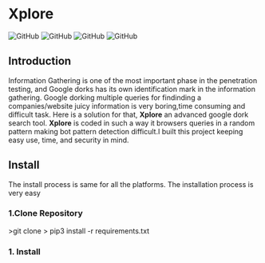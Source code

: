 # Xplore
![GitHub](https://img.shields.io/github/license/A2hari/xplore)
![GitHub](https://img.shields.io/badge/Version-1.1-blue)
![GitHub](https://img.shields.io/badge/Platform-Unix%20%7C%20Windows-brightgreen)
![GitHub](https://img.shields.io/badge/Python-3.7%20%7C%203.8%20%7C%203.8%2B-orange)

## Introduction
Information Gathering is one of the most important phase in the penetration testing, and Google dorks has its own identification mark in the information gathering. Google dorking multiple queries for findinding a companies/website juicy information is very boring,time consuming and difficult task. Here is a solution for that, **Xplore** an advanced google dork search tool. **Xplore** is coded in such a way it browsers queries in a random pattern making bot pattern detection difficult.I built this project keeping easy use, time, and security in mind.
## Install

The install process is same for all the platforms. The installation process is very easy 

<h3>1.Clone Repository</h3>
>git clone 
> pip3 install -r requirements.txt
<h3>1. Install
